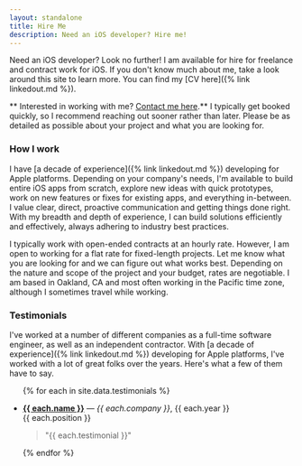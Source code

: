 ```yaml
---
layout: standalone
title: Hire Me
description: Need an iOS developer? Hire me!
---
```


Need an iOS developer? Look no further! I am available for hire for freelance and contract work for iOS. If you don't know much about me, take a look around this site to learn more. You can find my [CV here]({% link linkedout.md %}).

<div class="alert alert-primary pb-0 px-4 my-4" markdown="1">
**<i class="bi bi-star-fill"></i> Interested in working with me? <a href="{% link contact.md %}" class="alert-link">Contact me here</a>.** I typically get booked quickly, so I recommend reaching out sooner rather than later. Please be as detailed as possible about your project and what you are looking for.
</div>

### How I work

I have [a decade of experience]({% link linkedout.md %}) developing for Apple platforms. Depending on your company's needs, I'm available to build entire iOS apps from scratch, explore new ideas with quick prototypes, work on new features or fixes for existing apps, and everything in-between. I value clear, direct, proactive communication and getting things done right. With my breadth and depth of experience, I can build solutions efficiently and effectively, always adhering to industry best practices.

I typically work with open-ended contracts at an hourly rate. However, I am open to working for a flat rate for fixed-length projects. Let me know what you are looking for and we can figure out what works best. Depending on the nature and scope of the project and your budget, rates are negotiable. I am based in Oakland, CA and most often working in the Pacific time zone, although I sometimes travel while working.

### Testimonials

I've worked at a number of different companies as a full-time software engineer, as well as an independent contractor. With [a decade of experience]({% link linkedout.md %}) developing for Apple platforms, I've worked with a lot of great folks over the years. Here's what a few of them have to say.

<ul class="list-unstyled">
{% for each in site.data.testimonials %}
    <li>
        <p>
            <i class="bi bi-star-fill text-body-secondary"></i>
            <b><a href="{{ each.link }}">{{ each.name }}</a></b> &mdash; <i>{{ each.company }}</i>, {{ each.year }}
            <br/>
            <span class="fw-light">{{ each.position }}</span>
        </p>
        <blockquote>"{{ each.testimonial }}"</blockquote>
    </li>
{% endfor %}
</ul>
